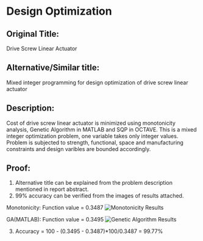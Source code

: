 # Design Optimization
## Original Title:
Drive Screw Linear Actuator
## Alternative/Similar title:
Mixed integer programming for design optimization of drive screw linear actuator

## Description:
Cost of drive screw linear actuator is minimized using monotonicity analysis, Genetic Algorithm in MATLAB and SQP in OCTAVE. This is a mixed integer optimization problem, one variable takes only integer values. Problem is subjected to strength, functional, space and manufacturing constraints and design varibles are bounded accordingly.

## Proof:
1. Alternative title can be explained from the problem description mentioned in report abstract.
2. 99% accuracy can be verified from the images of results attached.

Monotonicity: Function value = 0.3487 
![Monotonicity Results](https://user-images.githubusercontent.com/65407334/130072301-cd653c6a-6373-4bc1-b28c-aaf8c3a7857c.JPG)

GA(MATLAB): Function value = 0.3495
![Genetic Algorithm Results](https://user-images.githubusercontent.com/65407334/130072440-1e7d9989-4344-4721-8275-a40f998da0c4.JPG)

3. Accuracy = 100 - (0.3495 - 0.3487)*100/0.3487 = 99.77%



 
